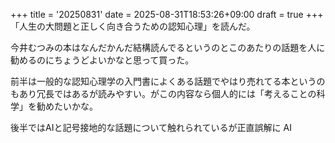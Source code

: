 +++
title = '20250831'
date = 2025-08-31T18:53:26+09:00
draft = true
+++
「人生の大問題と正しく向き合うための認知心理」を読んだ。

今井むつみの本はなんだかんだ結構読んでるというのとこのあたりの話題を人に勧めるのにちょうどよいかなと思って買った。

前半は一般的な認知心理学の入門書によくある話題でやはり売れてる本というのもあり冗長ではあるが読みやすい。がこの内容なら個人的には「考えることの科学」を勧めたいかな。

後半ではAIと記号接地的な話題について触れられているが正直誤解に
AI